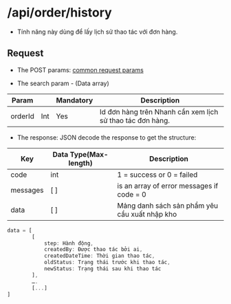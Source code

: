 # /api/order/history 
- Tính năng này dùng để lấy lịch sử thao tác với đơn hàng.

## Request

- The POST params: [common request params](/api.md#request)

 - The search param - (Data array)

Param | |  Mandatory | Description
------- | ---------- | ----------- | --------------
orderId | Int | Yes | Id đơn hàng trên Nhanh cần xem lịch sử thao tác đơn hàng.
 
 - The response: JSON decode the response to get the structure:
 
Key | Data Type(Max-length) | Description
----------- | -------------- | -----------
code | int | 1 = success or 0 = failed
messages | [ ] | is an array of error messages if code = 0
data | [ ] | Mảng danh sách sản phẩm yêu cầu xuất nhập kho
```js
data = [
		[
			step: Hành động,
			createdBy: Được thao tác bởi ai,
			createdDateTime: Thời gian thao tác,
			oldStatus: Trạng thái trước khi thao tác,
			newStatus: Trạng thái sau khi thao tác
	    ],
		….
	    [...]
]
```


